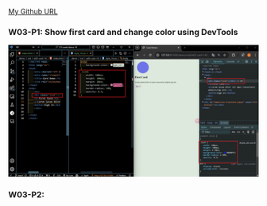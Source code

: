 
[My Github URL](https://github.com/zero2005x/113-sweb-demo-14)


### W03-P1: Show first card and change color using DevTools

![](w03_p1_14.png)



### W03-P2:

![]()